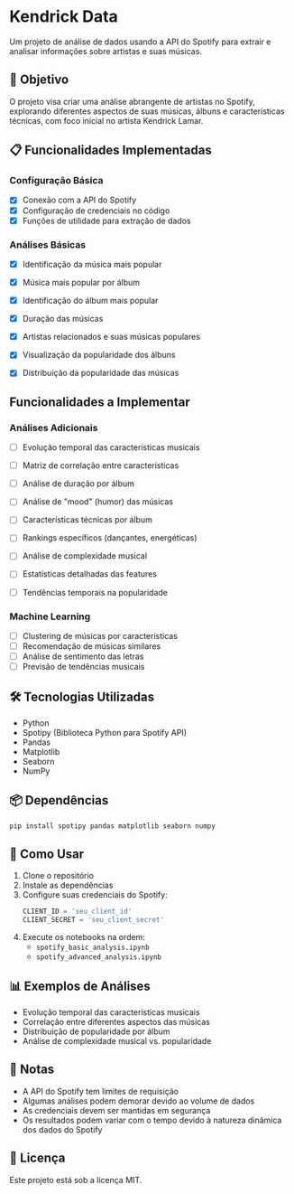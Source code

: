 # Kendrick Data
Um projeto de análise de dados usando a API do Spotify para extrair e analisar informações sobre artistas e suas músicas.

## 🎯 Objetivo
O projeto visa criar uma análise abrangente de artistas no Spotify, explorando diferentes aspectos de suas músicas, álbuns e características técnicas, com foco inicial no artista Kendrick Lamar.

## 📋 Funcionalidades Implementadas

### Configuração Básica
- [x] Conexão com a API do Spotify
- [x] Configuração de credenciais no código
- [x] Funções de utilidade para extração de dados

### Análises Básicas
- [x] Identificação da música mais popular
- [x] Música mais popular por álbum
- [x] Identificação do álbum mais popular
- [x] Duração das músicas
- [x] Artistas relacionados e suas músicas populares
- [x] Visualização da popularidade dos álbuns
- [x] Distribuição da popularidade das músicas


## Funcionalidades a Implementar

### Análises Adicionais
 - [ ]  Evolução temporal das características musicais
- [ ] Matriz de correlação entre características
- [ ] Análise de duração por álbum
- [ ] Análise de "mood" (humor) das músicas
- [ ] Características técnicas por álbum
- [ ] Rankings específicos (dançantes, energéticas)
- [ ] Análise de complexidade musical
- [ ] Estatísticas detalhadas das features
- [ ] Tendências temporais na popularidade


### Machine Learning
- [ ] Clustering de músicas por características
- [ ] Recomendação de músicas similares
- [ ] Análise de sentimento das letras
- [ ] Previsão de tendências musicais

## 🛠️ Tecnologias Utilizadas
- Python
- Spotipy (Biblioteca Python para Spotify API)
- Pandas
- Matplotlib
- Seaborn
- NumPy

## 📦 Dependências
```bash
pip install spotipy pandas matplotlib seaborn numpy
```

## 🚀 Como Usar
1. Clone o repositório
2. Instale as dependências
3. Configure suas credenciais do Spotify:
   ```python
   CLIENT_ID = 'seu_client_id'
   CLIENT_SECRET = 'seu_client_secret'
   ```
4. Execute os notebooks na ordem:
   - `spotify_basic_analysis.ipynb`
   - `spotify_advanced_analysis.ipynb`

## 📊 Exemplos de Análises
- Evolução temporal das características musicais
- Correlação entre diferentes aspectos das músicas
- Distribuição de popularidade por álbum
- Análise de complexidade musical vs. popularidade

## 📝 Notas
- A API do Spotify tem limites de requisição
- Algumas análises podem demorar devido ao volume de dados
- As credenciais devem ser mantidas em segurança
- Os resultados podem variar com o tempo devido à natureza dinâmica dos dados do Spotify

## 📄 Licença
Este projeto está sob a licença MIT.
